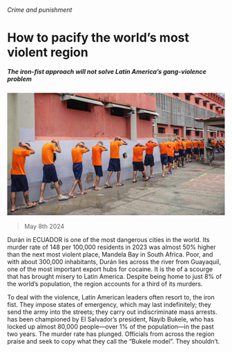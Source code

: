 ###### Crime and punishment

# How to pacify the world’s most violent region 

##### The iron-fist approach will not solve Latin America’s gang-violence problem 

![image](images/20240511_LDP002.jpg) 

> May 8th 2024 

Durán in ECUADOR is one of the most dangerous cities in the world. Its murder rate of 148 per 100,000 residents in 2023 was almost 50% higher than the next most violent place, Mandela Bay in South Africa. Poor, and with about 300,000 inhabitants, Durán lies across the river from Guayaquil, one of the most important export hubs for cocaine. It is the  of a scourge that has brought misery to Latin America. Despite being home to just 8% of the world’s population, the region accounts for a third of its murders.

To deal with the violence, Latin American leaders often resort to, the iron fist. They impose states of emergency, which may last indefinitely; they send the army into the streets; they carry out indiscriminate mass arrests.  has been championed by El Salvador’s president, Nayib Bukele, who has locked up almost 80,000 people—over 1% of the population—in the past two years. The murder rate has plunged. Officials from across the region praise and seek to copy what they call the “Bukele model”. They shouldn’t.

